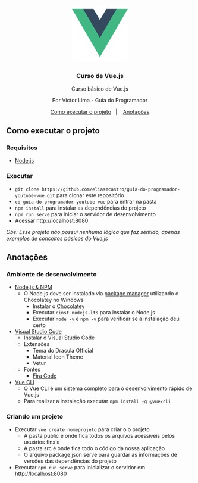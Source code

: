 <h1 align="center">
  <img alt="Logo" src=".github/logo_vue.png" width="150px" />
</h1>

<h3 align="center">
  Curso de Vue.js
</h3>

<p align="center">Curso básico de Vue.js</p>

<p align="center">Por Victor Lima - Guia do Programador</p>

<p align="center">
  <a href="#como-executar-o-projeto">Como executar o projeto</a>&nbsp;&nbsp;&nbsp;|&nbsp;&nbsp;&nbsp;
  <a href="#anotações">Anotações</a>
</p>

## Como executar o projeto

### Requisitos

- [Node.js](https://nodejs.org)

### Executar

- `git clone https://github.com/eliasmcastro/guia-do-programador-youtube-vue.git` para clonar este repositório
- `cd guia-do-programador-youtube-vue` para entrar na pasta
- `npm install` para instalar as dependências do projeto
- `npm run serve` para iniciar o servidor de desenvolvimento
- Acessar http://localhost:8080

_Obs: Esse projeto não possui nenhuma lógica que faz sentido, apenas exemplos de conceitos básicos do Vue.js_

## Anotações

### Ambiente de desenvolvimento

- [Node.js & NPM](https://nodejs.org)
  - O Node.js deve ser instalado via [package manager](https://nodejs.org/en/download/package-manager) utilizando o Chocolatey no Windows
    - Instalar o [Chocolatey](https://chocolatey.org/install)
    - Executar `cinst nodejs-lts` para instalar o Node.js
    - Executar `node -v` e `npm -v` para verificar se a instalação deu certo
- [Visual Studio Code](https://code.visualstudio.com)
  - Instalar o Visual Studio Code
  - Extensões
    - Tema do Dracula Official
    - Material Icon Theme
    - Vetur
  - Fontes
    - [Fira Code](https://github.com/tonsky/FiraCode)
- [Vue CLI](https://cli.vuejs.org)
  - O Vue CLI é um sistema completo para o desenvolvimento rápido de Vue.js
  - Para realizar a instalação executar `npm install -g @vue/cli`

### Criando um projeto

- Executar `vue create nomeprojeto` para criar o o projeto
  - A pasta public é onde fica todos os arquivos acessíveis pelos usuários finais
  - A pasta src é onde fica todo o código da nossa aplicação
  - O arquivo package.json serve para guardar as informações de versões das dependências do projeto
- Executar `npm run serve` para inicializar o servidor em http://localhost:8080
